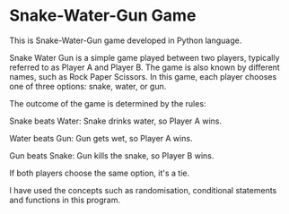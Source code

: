 # Snake-Water-Gun Game

This is Snake-Water-Gun game developed in Python language.

Snake Water Gun is a simple game played between two players, typically referred to as Player A and Player B. The game is also known by different names, such as Rock Paper Scissors. In this game, each player chooses one of three options: snake, water, or gun.

The outcome of the game is determined by the rules:

Snake beats Water: Snake drinks water, so Player A wins.

Water beats Gun: Gun gets wet, so Player A wins.

Gun beats Snake: Gun kills the snake, so Player B wins.

If both players choose the same option, it's a tie.

I have used the concepts such as randomisation, conditional statements and functions in this program.
